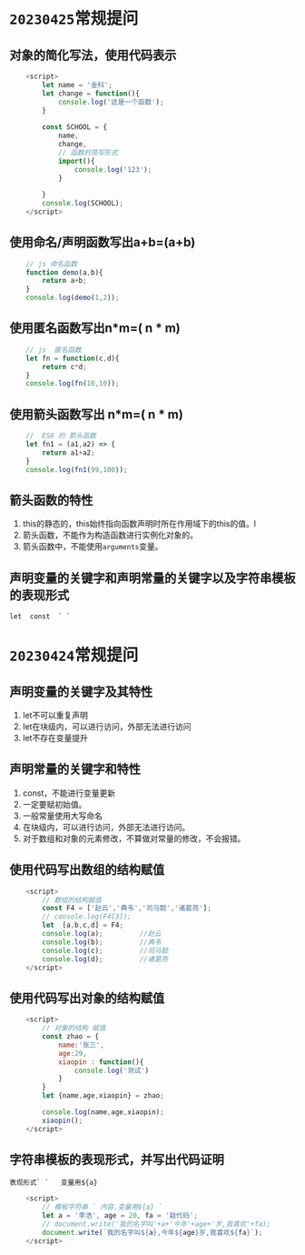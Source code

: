 

# `20230425`常规提问

## 对象的简化写法，使用代码表示

```js
    <script>
        let name = '金科';
        let change = function(){
            console.log('这是一个函数');
        }
        
        const SCHOOL = {
            name,
            change,
            // 函数的简写形式
            import(){
                console.log('123');
            }
            
        }
        console.log(SCHOOL);
    </script>
```



## 使用命名/声明函数写出a+b=(a+b)

```js
    // js 命名函数
    function demo(a,b){
        return a+b;
    }
    console.log(demo(1,2));
```



## 使用匿名函数写出n*m=( n * m)

```js
    // js  匿名函数
    let fn = function(c,d){
        return c*d;
    }
    console.log(fn(10,10));
```



## 使用箭头函数写出 n*m=( n * m)

```js
    //  ES6 的 箭头函数
    let fn1 = (a1,a2) => {
        return a1+a2;
    }
    console.log(fn1(99,100));
```



## 箭头函数的特性

1. this的静态的，this始终指向函数声明时所在作用域下的this的值。l
2. 箭头函数，不能作为构造函数进行实例化对象的。
3. 箭头函数中，不能使用`arguments`变量。

## 声明变量的关键字和声明常量的关键字以及字符串模板的表现形式

```
let  const  ` `
```



# `20230424`常规提问

## 声明变量的关键字及其特性

1. let不可以重复声明
2. let在块级内，可以进行访问，外部无法进行访问
3. let不存在变量提升

## 声明常量的关键字和特性

1. const，不能进行变量更新
2. 一定要赋初始值。
3. 一般常量使用大写命名
4. 在块级内，可以进行访问，外部无法进行访问。
5. 对于数组和对象的元素修改，不算做对常量的修改，不会报错。

## 使用代码写出数组的结构赋值

```js
    <script>
        // 数组的结构赋值
        const F4 = ['赵云','典韦','司马懿','诸葛亮'];
        // console.log(F4[3]);
        let  [a,b,c,d] = F4;
        console.log(a);         //赵云
        console.log(b);         //典韦 
        console.log(c);         //司马懿
        console.log(d);         //诸葛亮
    </script>
```



## 使用代码写出对象的结构赋值

```js
    <script>
        // 对象的结构 赋值 
        const zhao = {
            name:'张三',
            age:29,
            xiaopin : function(){
                console.log('测试')
            }
        }
        let {name,age,xiaopin} = zhao;

        console.log(name,age,xiaopin);
        xiaopin();
    </script>
```



## 字符串模板的表现形式，并写出代码证明

```
表现形式` `   变量用${a}
```



```js
    <script>
        // 模板字符串 ` 内容,变量用${a} `
        let a = '李浩', age = 20, fa = '敲代码';
        // document.write('我的名字叫'+a+'今年'+age+'岁,我喜欢'+fa);
        document.write(`我的名字叫${a},今年${age}岁,我喜欢${fa}`);
    </script>
```

